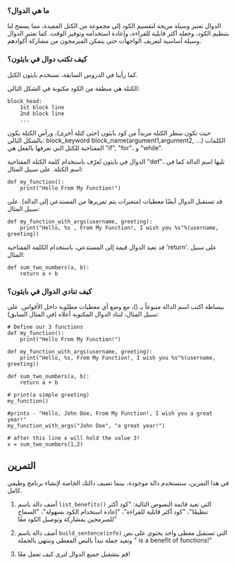 ### ما هي الدوال؟

الدوال تعتبر وسيلة مريحة لتقسيم الكود إلى مجموعة من الكتل المفيدة، مما يسمح لنا بتنظيم الكود، وجعله أكثر قابلية للقراءة، وإعادة استخدامه وتوفير الوقت. كما تعتبر الدوال وسيلة أساسية لتعريف الواجهات حتى يتمكن المبرمجون من مشاركة أكوادهم.

### كيف تكتب دوال في بايثون؟

كما رأينا في الدروس السابقة، تستخدم بايثون الكتل.

الكتلة هي منطقة من الكود مكتوبة في الشكل التالي:

    block_head:
        1st block line
        2nd block line
        ...

حيث تكون سطر الكتلة مزيداً من كود بايثون (حتى كتلة أخرى)، ورأس الكتلة يكون بالشكل التالي:
block_keyword block_name(argument1,argument2, …)
الكلمات المفتاحية للكتل التي تعرفها بالفعل هي "if", "for"، و "while".

الدوال في بايثون تُعرّف باستخدام كلمة الكتلة المفتاحية "def"، تليها اسم الدالة كما في اسم الكتلة.
على سبيل المثال:

    def my_function():
        print("Hello From My Function!")


قد تستقبل الدوال أيضًا معطيات (متغيرات يتم تمريرها من المستدعي إلى الدالة).
على سبيل المثال:

    def my_function_with_args(username, greeting):
        print("Hello, %s , From My Function!, I wish you %s"%(username, greeting))


قد تعيد الدوال قيمة إلى المستدعي، باستخدام الكلمة المفتاحية 'return'.
على سبيل المثال:

    def sum_two_numbers(a, b):
        return a + b

### كيف تنادي الدوال في بايثون؟

ببساطة اكتب اسم الدالة متبوعاً بـ ()، مع وضع أي معطيات مطلوبة داخل الأقواس.
على سبيل المثال، لنناد الدوال المكتوبة أعلاه (في المثال السابق):

    # Define our 3 functions
    def my_function():
        print("Hello From My Function!")

    def my_function_with_args(username, greeting):
        print("Hello, %s, From My Function!, I wish you %s"%(username, greeting))

    def sum_two_numbers(a, b):
        return a + b

    # print(a simple greeting)
    my_function()

    #prints - "Hello, John Doe, From My Function!, I wish you a great year!"
    my_function_with_args("John Doe", "a great year!")

    # after this line x will hold the value 3!
    x = sum_two_numbers(1,2)  


التمرين
--------

في هذا التمرين، ستستخدم دالة موجودة، بينما تضيف دالتك الخاصة لإنشاء برنامج وظيفي كامل.

1. أضف دالة باسم `list_benefits()` التي تعيد قائمة النصوص التالية: "كود أكثر تنظيمًا"، "كود أكثر قابلية للقراءة"، "إعادة استخدام الكود بسهولة"، "السماح للمبرمجين بمشاركة وتوصيل الكود معًا"

2. أضف دالة باسم `build_sentence(info)` التي تستقبل معطى واحد يحتوي على نص وتعيد جملة تبدأ بالنص المعطى وتنتهي بالجملة " is a benefit of functions!"

3. قم بتشغيل جميع الدوال لترى كيف تعمل معًا!